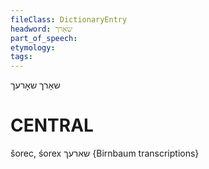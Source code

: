 ```yaml
---
fileClass: DictionaryEntry
headword: שאָרך
part_of_speech: 
etymology: 
tags: 
---
```

שאָרך
שאָרעך

CENTRAL
========

šorec, śorex שארעך {Birnbaum transcriptions}